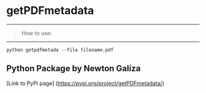 # getPDFmetadata

---
>How to use:
---
```shell
python getpdfmetada --file filename.pdf
```

## Python Package by Newton Galiza
[Link to PyPi page] (https://pypi.org/project/getPDFmetadata/)

